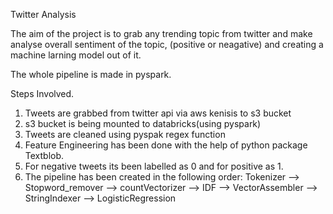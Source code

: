 Twitter Analysis

The aim of the project is to grab any trending topic from twitter and make analyse overall sentiment of the topic, (positive or neagative) and creating a machine larning model out of it.  

The whole pipeline is made in pyspark. 

Steps Involved. 
1. Tweets are grabbed from twitter api via aws kenisis to s3 bucket
2. s3 bucket is being mounted to databricks(using pyspark) 
3. Tweets are cleaned using pyspak regex function 
4. Feature Engineering has been done with the help of python package Textblob. 
5. For negative tweets its been labelled as 0 and for positive as 1. 
6. The pipeline has been created in the following order:
    Tokenizer --> Stopword_remover --> countVectorizer --> IDF --> VectorAssembler --> StringIndexer 
    --> LogisticRegression 